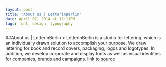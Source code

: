 ```yaml
---
layout: post
title: "About us | LetterinBerlin"
date: April 07, 2014 at 12:11PM
tags: font, design, typography
---
```

##About us | LetterinBerlin
&gt; LetterinBerlin is a studio for lettering, which is an individually drawn solution to accomplish your purpose. We draw lettering for book and record covers, packaging, logos and logotypes. In addition, we develop corporate and display fonts as well as visual identities for companies, brands and campaigns.
[link to source](http://ift.tt/1jTV4XQ) 

